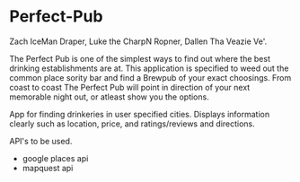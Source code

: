 # Perfect-Pub

Zach IceMan Draper, Luke the CharpN Ropner, Dallen Tha Veazie Ve'.

The Perfect Pub is one of the simplest ways to find out where the best drinking establishments are at. This application is specified to weed out the common place sority bar and find a Brewpub of your exact choosings. From coast to coast The Perfect Pub will point in direction of your next memorable night out, or atleast show you the options. 

App for finding drinkeries in user specified cities. Displays information clearly such as location, price, and ratings/reviews and directions. 


API's to be used. 
- google places api
- mapquest api


